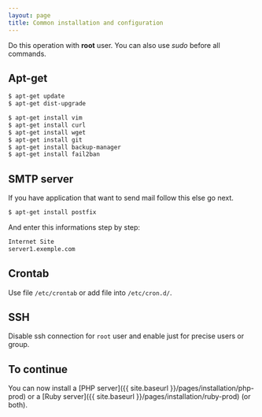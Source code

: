 ```yaml
---
layout: page
title: Common installation and configuration
---
```


Do this operation with **root** user. You can also use _sudo_ before all commands.


## Apt-get

```bash
$ apt-get update
$ apt-get dist-upgrade
```

```bash
$ apt-get install vim
$ apt-get install curl
$ apt-get install wget
$ apt-get install git
$ apt-get install backup-manager
$ apt-get install fail2ban
```

## SMTP server

If you have application that want to send mail follow this else go next.  

```bash
$ apt-get install postfix
```
And enter this informations step by step:

```bash
Internet Site
server1.exemple.com
```


## Crontab

Use file `/etc/crontab` or add file into `/etc/cron.d/`.


## SSH

Disable ssh connection for `root` user and enable just for precise users or group.


## To continue

You can now install a [PHP server]({{ site.baseurl }}/pages/installation/php-prod) or a [Ruby server]({{ site.baseurl }}/pages/installation/ruby-prod) (or both).
